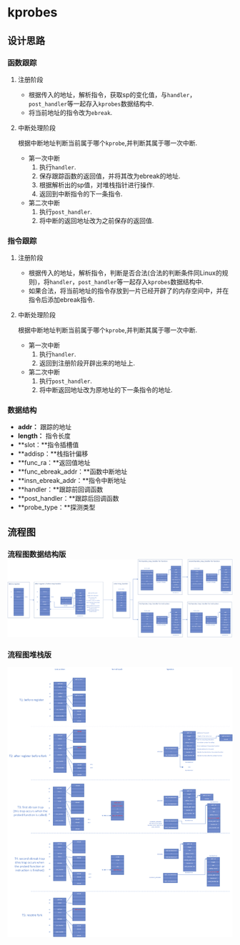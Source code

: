 # kprobes

## 设计思路

### 函数跟踪

1. 注册阶段

   - 根据传入的地址，解析指令，获取sp的变化值，与`handler`，`post_handler`等一起存入`kprobes`数据结构中.
   - 将当前地址的指令改为`ebreak`.

2. 中断处理阶段

   根据中断地址判断当前属于哪个`kprobe`,并判断其属于哪一次中断.

   - 第一次中断
     1. 执行`handler`.
     2. 保存跟踪函数的返回值，并将其改为ebreak的地址.
     3. 根据解析出的sp值，对堆栈指针进行操作.
     4. 返回到中断指令的下一条指令.
   - 第二次中断
     1. 执行`post_handler`.
     2. 将中断的返回地址改为之前保存的返回值.

### 指令跟踪

1. 注册阶段

   - 根据传入的地址，解析指令，判断是否合法(合法的判断条件同Linux的规则)，将`handler`，`post_handler`等一起存入`kprobes`数据结构中.
   - 如果合法，将当前地址的指令存放到一片已经开辟了的内存空间中，并在指令后添加ebreak指令.

2. 中断处理阶段

   根据中断地址判断当前属于哪个`kprobe`,并判断其属于哪一次中断.

   - 第一次中断
     1. 执行`handler`.
     2. 返回到注册阶段开辟出来的地址上.
   - 第二次中断
     1. 执行`post_handler`.
     2. 将中断返回地址改为原地址的下一条指令的地址.

### 数据结构

- **addr：** 跟踪的地址
- **length：** 指令长度
- **slot：**指令插槽值
- **addisp：**栈指针偏移
- **func_ra：**返回值地址
- **func_ebreak_addr：**函数中断地址
- **insn_ebreak_addr：**指令中断地址
- **handler：**跟踪前回调函数
- **post_handler：**跟踪后回调函数
- **probe_type：**探测类型

## 流程图

### 流程图数据结构版![](../img/kprobes.png)

### 流程图堆栈版

![](../img/kprobes2.png)

